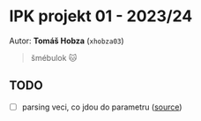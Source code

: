 # IPK projekt 01 - 2023/24

Autor: **Tomáš Hobza** (`xhobza03`)

> šmébulok :cat:

## TODO

- [ ] parsing veci, co jdou do parametru ([source](https://git.fit.vutbr.cz/NESFIT/IPK-Projects-2024/src/branch/master/Project%201#client-behaviour-input-and-commands))
